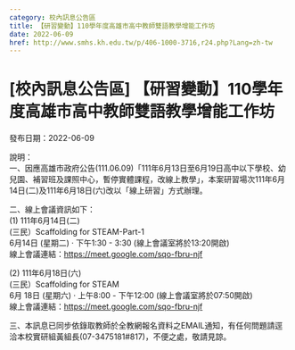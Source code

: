 ```yaml
---
category: 校內訊息公告區
title: 【研習變動】110學年度高雄市高中教師雙語教學增能工作坊
date: 2022-06-09
href: http://www.smhs.kh.edu.tw/p/406-1000-3716,r24.php?Lang=zh-tw
---
```


# [校內訊息公告區] 【研習變動】110學年度高雄市高中教師雙語教學增能工作坊

發布日期：2022-06-09

說明：  
一、因應高雄市政府公告(111.06.09)「111年6月13日至6月19日高中以下學校、幼兒園、補習班及課照中心，暫停實體課程，改線上教學」，本案研習場次111年6月14日(二)及111年6月18日(六)改以「線上研習」方式辦理。  
  
二、線上會議資訊如下：  
(1) 111年6月14日(二)  
(三民）Scaffolding for STEAM-Part-1  
6月14日 (星期二) · 下午1:30 - 3:30 (線上會議室將於13:20開啟)  
線上會議連結：https://meet.google.com/sqo-fbru-njf  
  
(2) 111年6月18日(六)  
(三民）Scaffolding for STEAM  
6月 18日 (星期六) · 上午8:00 - 下午12:00 (線上會議室將於07:50開啟)  
線上會議連結：https://meet.google.com/sqo-fbru-njf  
  
  
三、本訊息已同步依錄取教師於全教網報名資料之EMAIL通知，有任何問題請逕洽本校實研組黃組長(07-3475181#817)，不便之處，敬請見諒。

